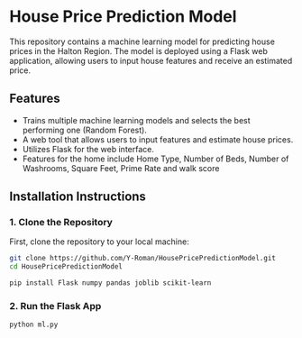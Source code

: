 # House Price Prediction Model

This repository contains a machine learning model for predicting house prices in the Halton Region. The model is deployed using a Flask web application, allowing users to input house features and receive an estimated price.

## Features

- Trains multiple machine learning models and selects the best performing one (Random Forest).
- A web tool that allows users to input features and estimate house prices.
- Utilizes Flask for the web interface.
- Features for the home include Home Type, Number of Beds, Number of Washrooms, Square Feet, Prime Rate and walk score 

## Installation Instructions

### 1. Clone the Repository

First, clone the repository to your local machine:

```bash
git clone https://github.com/Y-Roman/HousePricePredictionModel.git
cd HousePricePredictionModel

pip install Flask numpy pandas joblib scikit-learn
```

### 2. Run the Flask App

```bash
python ml.py
```

